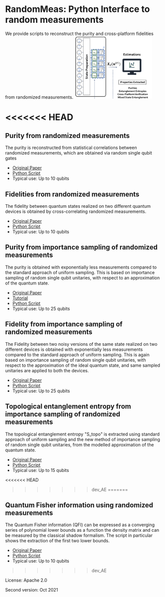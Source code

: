 # RandomMeas: Python Interface to random measurements

We provide scripts to reconstruct the purity and cross-platform fidelities from randomized measurements.
<img src="Pics/RandomMeasurements.png" alt="drawing" width="250"/>

<<<<<<< HEAD
=======
## Purity from randomized measurements
The purity is reconstructed from statistical correlations between randomized measurements, which are obtained via random single qubit gates

+ [Original Paper](https://science.sciencemag.org/content/364/6437)
+ [Python Script](PurityRM.py)
+ Typical use: Up to 10 qubits

## Fidelities from randomized measurements
The fidelity between quantum states realized on two different quantum devices is obtained by cross-correlating randomized measurements.

+ [Original Paper](https://journals.aps.org/prl/abstract/10.1103/PhysRevLett.124.010504)
+ [Python Script](FidelityRM.py)
+ Typical use: Up to 10 qubits

## Purity from importance sampling of randomized measurements
The purity is obtained with exponentially less measurements compared to the standard approach of uniform sampling. This is based on importance sampling of random single qubit unitaries, with respect to an approximation of the quantum state.

+ [Original Paper](https://journals.aps.org/prl/abstract/10.1103/PhysRevLett.127.200503)
+ [Tutorial](TutorialImportanceSampling.ipynb)
+ [Python Script](PurityImportanceSampling.py)
+ Typical use: Up to 25 qubits

## Fidelity from importance sampling of randomized measurements
The Fidelity between two noisy versions of the same state realized on two different devices is obtained with exponentially less measurements compared to the standard approach of uniform sampling. This is again based on importance sampling of random single qubit unitaries, with respect to the approximation of the ideal  quantum state, and same sampled unitaries are applied to both the devices.

+ [Original Paper](https://journals.aps.org/prl/abstract/10.1103/PhysRevLett.124.010504)
+ [Python Script](FidelityImportanceSampling.py)
+ Typical use: Up to 25 qubits

## Topological entanglement entropy from importance sampling of randomized measurements
The topological entanglement entropy "S_topo" is extracted using standard approach of uniform sampling and the new method of importance sampling of random single qubit unitaries, from the modelled approximation of the quantum state.

+ [Original Paper](https://arxiv.org/pdf/2104.01180.pdf)
+ [Python Script](PurityImportanceSamplingToricCode.py)
+ Typical use: Up to 15 qubits

<<<<<<< HEAD
>>>>>>> dev_AE
=======
## Quantum Fisher information using randomized measurements
The Quantum Fisher information (QFI) can be expressed as a converging series of polynomial lower bounds as a function the density matrix and can be measured by the classical shadow formalism. The script in particular shows the extraction of the first two lower bounds.

+ [Original Paper](https://journals.aps.org/prl/abstract/10.1103/PhysRevLett.127.260501)
+ [Python Script](QFI_classicalshadows.py)
+ Typical use: Up to 10 qubits
>>>>>>> dev_AE

License: Apache 2.0

Second version: Oct 2021
